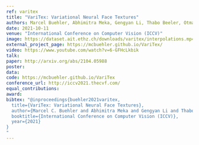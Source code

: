 ```yaml
---
ref: varitex
title: "VariTex: Variational Neural Face Textures"
authors: Marcel Buehler, Abhimitra Meka, Gengyan Li, Thabo Beeler, Otmar Hilliges
date: 2021-10-11
venue: "International Conference on Computer Vision (ICCV)"
image: https://dataset.ait.ethz.ch/downloads/varitex/interpolations.mp4
external_project_page: https://mcbuehler.github.io/VariTex/
video: https://www.youtube.com/watch?v=6-GFHcLkbik
talk: 
paper: http://arxiv.org/abs/2104.05988
poster: 
data: 
code: https://mcbuehler.github.io/VariTex
conference_url: http://iccv2021.thecvf.com/
equal_contributions: 
award: 
bibtex: "@inproceedings{buehler2021varitex,
  title={VariTex: Variational Neural Face Textures},
  author={Marcel C. Buehler and Abhimitra Meka and Gengyan Li and Thabo Beeler and Otmar Hilliges},
  booktitle={International Conference on Computer Vision (ICCV)},
  year={2021}
}       
"
---
```

